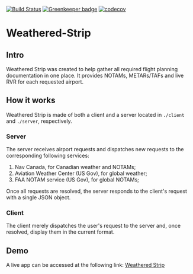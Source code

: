 [![Build Status](https://travis-ci.com/GregoryHamel/weatheredstrip.svg?branch=master)](https://travis-ci.com/GregoryHamel/weatheredstrip) [![Greenkeeper badge](https://badges.greenkeeper.io/GregoryHamel/weatheredstrip.svg)](https://greenkeeper.io/) [![codecov](https://codecov.io/gh/GregoryHamel/weatheredstrip/branch/master/graph/badge.svg)](https://codecov.io/gh/GregoryHamel/weatheredstrip)

# Weathered-Strip
## Intro
Weathered Strip was created to help gather all required flight planning documentation in one place. It provides NOTAMs, METARs/TAFs and live RVR for each requested airport.

## How it works
Weathered Strip is made of both a client and a server located in `./client` and `./server`, respectively.

### Server
The server receives airport requests and dispatches new requests to the corresponding following services:
1. Nav Canada, for Canadian weather and NOTAMs;
1. Aviation Weather Center (US Gov), for global weather;
1. FAA NOTAM service (US Gov), for global NOTAMs;

Once all requests are resolved, the server responds to the client's request with a single JSON object.

### Client
The client merely dispatches the user's request to the server and, once resolved, display them in the current format.

## Demo
A live app can be accessed at the following link: [Weathered Strip](https://www.weatheredstrip.com)
